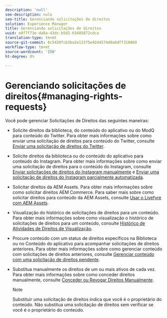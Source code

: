 ```yaml
---
description: 'null'
seo-description: nulo
seo-title: Gerenciando solicitações de direitos
solution: Experience Manager
title: Gerenciando solicitações de direitos
uuid: e8f7f73e-da8a-43dc-b5d2-63485872cdca
translation-type: tm+mt
source-git-commit: 0c5420fcb3ba2e12375e92d4574d0a6dff310869
workflow-type: tm+mt
source-wordcount: '250'
ht-degree: 0%

---
```



# Gerenciando solicitações de direitos{#managing-rights-requests}

Você pode gerenciar Solicitações de Direitos das seguintes maneiras:

* Solicite direitos da biblioteca, do conteúdo do aplicativo ou do ModQ para conteúdo do Twitter. Para obter mais informações sobre como enviar uma solicitação de direitos para conteúdo do Twitter, consulte [Enviar uma solicitação de direitos do Twitter](../c-how-requesting-rights-works/t-send-a-rights-request-to-own-a-digital-asset.md#t_send_a_rights_request_to_own_a_digital_asset).
* Solicite direitos da biblioteca ou do conteúdo do aplicativo para conteúdo do Instagram. Para obter mais informações sobre como enviar uma solicitação de direitos para o conteúdo do Instagram, consulte [Enviar solicitações de direitos do Instagram manualmente](../c-how-requesting-rights-works/c-send-instagram-manual-rights-request.md#c_send_instagram_manual_rights_request) e [Enviar uma solicitação de direitos do Instagram parcialmente automatizada](../c-how-requesting-rights-works/c-send-an-instagram-rights-request-from-the-library.md#c_send_an_instagram_rights_request_from_the_library).

* Solicitar direitos da AEM Assets. Para obter mais informações sobre como solicitar direitos AEM Commerce. Para saber mais sobre como solicitar direitos para conteúdo da AEM Assets, consulte [Usar o Livefyre com AEM Assets](https://helpx.adobe.com/experience-manager/6-4/sites/administering/using/livefyre.html#UseLivefyrewithAEMAssets).
* Visualização do histórico de solicitações de direitos para um conteúdo. Para obter mais informações sobre como visualização o histórico de solicitações de direitos para um conteúdo, consulte [Histórico de Atividades de Direitos de Visualização](../c-how-requesting-rights-works/c-view-rights-activity-history.md#c_view_rights_activity_history).
* Procure conteúdo com um status de direitos específicos na Biblioteca ou no Conteúdo do aplicativo para acompanhar solicitações de direitos anteriores. Para obter mais informações sobre como gerenciar conteúdo com solicitações de direitos anteriores, consulte [Gerenciar conteúdo com uma solicitação de direitos pendente](../c-how-requesting-rights-works/t-manage-content-with-pending-rights-request.md#t_manage_content_with_pending_rights_request).
* Substitua manualmente os direitos de um ou mais ativos de cada vez. Para obter mais informações sobre como conceder direitos manualmente, consulte [Conceder ou Revogar Direitos Manualmente](../c-how-requesting-rights-works/t-manually-grant-the-rights-for-one-or-more-assets.md#t_manually_grant_the_rights_for_one_or_more_assets).

   >[!NOTE]
   >
   >Substituir uma solicitação de direitos indica que você é o proprietário do conteúdo. Não substitua uma solicitação de direitos sem verificar se você é o proprietário do conteúdo.

